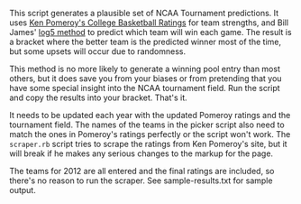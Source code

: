 This script generates a plausible set of NCAA Tournament predictions.
It uses [Ken Pomeroy's College Basketball Ratings](http://kenpom.com/)
for team strengths, and Bill James' [log5 method](http://www.tangotiger.net/wiki/index.php?title=Log5)
to predict which team will win each game. The result is a bracket where
the better team is the predicted winner most of the time, but some
upsets will occur due to randomness.

This method is no more likely to generate a winning pool entry than most
others, but it does save you from your biases or from pretending that
you have some special insight into the NCAA tournament field. Run the
script and copy the results into your bracket. That's it.

It needs to be updated each year with the updated Pomeroy ratings and
the tournament field. The names of the teams in the picker script also
need to match the ones in Pomeroy's ratings perfectly or the script
won't work. The `scraper.rb` script tries to scrape the ratings from Ken
Pomeroy's site, but it will break if he makes any serious changes to
the markup for the page.

The teams for 2012 are all entered and the final ratings are included,
so there's no reason to run the scraper. See sample-results.txt for sample
output.

